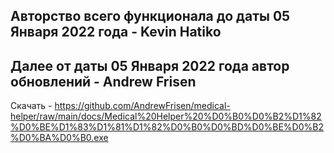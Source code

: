 ## Авторство всего функционала до даты 05 Января 2022 года - Kevin Hatiko
## Далее от даты 05 Января 2022 года автор обновлений - Andrew Frisen
Скачать - https://github.com/AndrewFrisen/medical-helper/raw/main/docs/Medical%20Helper%20%D0%B0%D0%B2%D1%82%D0%BE%D1%83%D1%81%D1%82%D0%B0%D0%BD%D0%BE%D0%B2%D0%BA%D0%B0.exe

